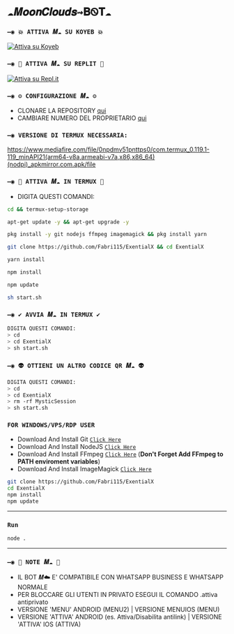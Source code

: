 # `☁️𝑴𝒐𝒐𝒏𝑪𝒍𝒐𝒖𝒅𝒔⇝𝐁Ꮻ𝐓☁️`
  
### `—◉ 💥 ATTIVA 𝑴☁️ SU KOYEB 💥`

[![Attiva su Koyeb](https://www.koyeb.com/static/images/deploy/button.svg)](https://app.koyeb.com/deploy?type=git&repository=github.com/Fabri115/ExentialX&branch=master&name=mysticbot)
  
### `—◉ 🌌 ATTIVA 𝑴☁️ SU REPLIT 🌌`

[![Attiva su Repl.it](https://repl.it/badge/github/unlimited787/Enemies-md-ofc)](https://repl.it/github/unlimited787/Enemies-md-ofc)  

### `—◉ ⚙️ CONFIGURAZIONE 𝑴☁️ ⚙️`
- CLONARE LA REPOSITORY [qui](https://github.com/Fabri115/ExentialX/fork)
- CAMBIARE NUMERO DEL PROPRIETARIO [qui](https://github.com/Fabri115/ExentialX/blob/master/config.js)

### `—◉ VERSIONE DI TERMUX NECESSARIA: ` 
https://www.mediafire.com/file/0npdmv51pnttps0/com.termux_0.119.1-119_minAPI21(arm64-v8a,armeabi-v7a,x86,x86_64)(nodpi)_apkmirror.com.apk/file

### `—◉ 👾 ATTIVA 𝑴☁️ IN TERMUX 👾` 
- DIGITA QUESTI COMANDI:
```bash
cd && termux-setup-storage
```

```bash
apt-get update -y && apt-get upgrade -y
```

```bash
pkg install -y git nodejs ffmpeg imagemagick && pkg install yarn
```

```bash
git clone https://github.com/Fabri115/ExentialX && cd ExentialX
```

```bash
yarn install
```

```bash
npm install
```

```bash
npm update
```

```bash
sh start.sh
```

### `—◉ ✔️ AVVIA 𝑴☁️ IN TERMUX ✔️`
```bash
DIGITA QUESTI COMANDI:
> cd 
> cd ExentialX
> sh start.sh
```

### `—◉ 👽 OTTIENI UN ALTRO CODICE QR 𝑴☁️ 👽`
```bash
DIGITA QUESTI COMANDI:
> cd 
> cd ExentialX
> rm -rf MysticSession
> sh start.sh
```

### `FOR WINDOWS/VPS/RDP USER`

* Download And Install Git [`Click Here`](https://git-scm.com/downloads)
* Download And Install NodeJS [`Click Here`](https://nodejs.org/en/download)
* Download And Install FFmpeg [`Click Here`](https://ffmpeg.org/download.html) (**Don't Forget Add FFmpeg to PATH enviroment variables**)
* Download And Install ImageMagick [`Click Here`](https://imagemagick.org/script/download.php)

```bash
git clone https://github.com/Fabri115/ExentialX
cd ExentialX
npm install
npm update
```

---------

### `Run`

```bash
node .
```

---------

### `—◉ 📝 NOTE 𝑴☁️ 📝`
- IL BOT 𝑴☁️ E' COMPATIBILE CON WHATSAPP BUSINESS E WHATSAPP NORMALE
- PER BLOCCARE GLI UTENTI IN PRIVATO ESEGUI IL COMANDO .attiva antiprivato
- VERSIONE 'MENU' ANDROID (MENU2) | VERSIONE MENUIOS (MENU)
- VERSIONE 'ATTIVA' ANDROID (es. Attiva/Disabilita antilink)  |  VERSIONE 'ATTIVA' IOS (ATTIVA) 

